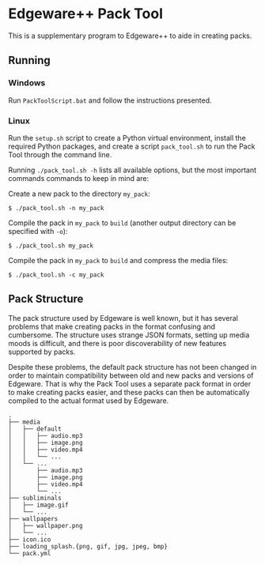 # Edgeware++ Pack Tool

This is a supplementary program to Edgeware++ to aide in creating packs.

## Running

### Windows

Run `PackToolScript.bat` and follow the instructions presented.

### Linux

Run the `setup.sh` script to create a Python virtual environment, install the
required Python packages, and create a script `pack_tool.sh` to run the Pack
Tool through the command line.

Running `./pack_tool.sh -h` lists all available options, but the most important
commands commands to keep in mind are:

Create a new pack to the directory `my_pack`:

```
$ ./pack_tool.sh -n my_pack
```

Compile the pack in `my_pack` to `build` (another output directory can be
specified with `-o`):

```
$ ./pack_tool.sh my_pack
```

Compile the pack in `my_pack` to `build` and compress the media files:

```
$ ./pack_tool.sh -c my_pack
```

## Pack Structure

The pack structure used by Edgeware is well known, but it has several problems
that make creating packs in the format confusing and cumbersome. The structure
uses strange JSON formats, setting up media moods is difficult, and there is
poor discoverability of new features supported by packs.

Despite these problems, the default pack structure has not been changed in
order to maintain compatibility between old and new packs and versions of
Edgeware. That is why the Pack Tool uses a separate pack format in order to
make creating packs easier, and these packs can then be automatically compiled
to the actual format used by Edgeware.

```
.
├── media
│   ├── default
│   │   ├── audio.mp3
│   │   ├── image.png
│   │   ├── video.mp4
│   │   └── ...
│   └── ...
│       ├── audio.mp3
│       ├── image.png
│       ├── video.mp4
│       └── ...
├── subliminals
│   ├── image.gif
│   └── ...
├── wallpapers
│   ├── wallpaper.png
│   └── ...
├── icon.ico
├── loading_splash.{png, gif, jpg, jpeg, bmp}
└── pack.yml
```
